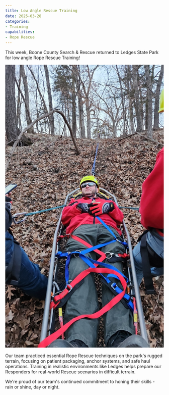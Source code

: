 ```yaml
---
title: Low Angle Rescue Training
date: 2025-03-28
categories:
- Training
capabilities:
- Rope Rescue
---
```


This week, Boone County Search & Rescue returned to Ledges State Park for low angle Rope Rescue Training!

![alt text](493931957_1196624732259807_6143508702535232110_n.jpg)

Our team practiced essential Rope Rescue techniques on the park's rugged terrain, focusing on patient packaging, anchor systems, and safe haul operations. Training in realistic environments like Ledges helps prepare our Responders for real-world Rescue scenarios in difficult terrain.

We're proud of our team's continued commitment to honing their skills - rain or shine, day or night.
